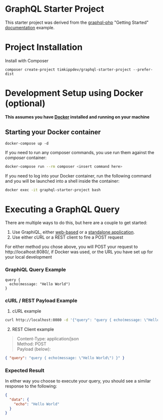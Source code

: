# GraphQL Starter Project

This starter project was derived from the [graphql-php](https://github.com/webonyx/graphql-php) "Getting Started" [documentation](http://webonyx.github.io/graphql-php/getting-started/) example.

# Project Installation

Install with Composer
```composer
composer create-project timkippdev/graphql-starter-project --prefer-dist
```

# Development Setup using Docker (optional)

**This assumes you have [Docker](https://docs.docker.com/v17.09/engine/installation/) installed and running on your machine**

## Starting your Docker container
```
docker-compose up -d
```

If you need to run any composer commands, you use run them against the _composer_ container:
```bash
docker-compose run --rm composer <insert command here>
```

If you need to log into your Docker container, run the following command and you will be launched into a shell inside the container:
```bash
docker exec -it graphql-starter-project bash
```

# Executing a GraphQL Query
There are multiple ways to do this, but here are a couple to get started:

1) Use GraphiQL, either [web-based](https://github.com/graphql/graphiql) or a [standalone application](https://github.com/skevy/graphiql-app).
2) Use either cURL or a REST client to fire a POST request

For either method you chose above, you will POST your request to http://localhost:8080/, if Docker was used, or the URL you have set up for your local development

### GraphiQL Query Example
```
query {
  echo(message: "Hello World")
}
```

### cURL / REST Payload Example

1) cURL example
```bash
curl http://localhost:8080 -d '{"query": "query { echo(message: \"Hello World\") }" }'
```

2) REST Client example

> Content-Type: application/json  
> Method: POST  
> Payload (below):  
```json
{ "query": "query { echo(message: \"Hello World\") }" }
```

### Expected Result
In either way you choose to execute your query, you should see a similar response to the following:
```json
{
  "data": {
    "echo": "Hello World"
  }
}
```